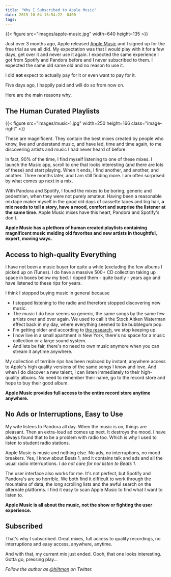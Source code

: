 ```yaml
---
title: "Why I Subscribed to Apple Music"
date: 2015-10-04 13:54:22 -0400
tags: 
---
```


{{< figure src="images/apple-music.jpg" width=640 height=135 >}}

Just over 3 months ago, Apple released [Apple Music](http://www.apple.com/music/) and I signed up for the free trial as we all did. My expectation was that I would play with it for a few days, get over it and never use it again. I expected the same experience I got from Spotify and Pandora before and I never subscribed to them. I expected the same old same old and no reason to use it.

I did **not** expect to actually pay for it or even want to pay for it. 

Five days ago, I happily paid and will do so from now on.

Here are the main reasons why.

## The Human Curated Playlists

{{< figure src="images/music-1.jpg" width=250 height=166 class="image-right" >}}

These are magnificent. They contain the best mixes created by people who know, live and understand music, and have led, time and time again, to me discovering artists and music I had never heard of before.

In fact, 90% of the time, I find myself listening to one of these mixes. I launch the Music app, scroll to one that looks interesting (and there are lots of these) and start playing. When it ends, I find another, and another, and another. Three months later, and I am still finding more. I am often surprised by what comes up next in a mix.

With Pandora and Spotify, I found the mixes to be boring, generic and pedestrian, when they were not purely amateur. Having been a reasonable mixtape maker myself in the good old days of cassette tapes and big hair, **a mix needs to tell a story, have a mood, comfort and surprise the listener at the same time**. Apple Music mixes have this heart, Pandora and Spotify's don't.

**Apple Music has a plethora of human created playlists containing magnificent music melding old favorites and new artists in thoughtful, expert, moving ways.**

## Access to high-quality Everything

I have not been a music buyer for quite a while (excluding the few albums I picked up on iTunes). I do have a massive 500+ CD collection taking up space in boxes below my bed. I ripped them - quite badly - years ago and have listened to these rips for years.

I think I stopped buying music in general because 

* I stopped listening to the radio and therefore stopped discovering new music.
* The music I do hear seems so generic, the same songs by the same few artists over and over again. We used to call it the Stock Aitken Waterman effect back in my day, where everything seemed to be bubblegum pop.
* I'm getting older and according to [the research](http://skynetandebert.com/2015/04/22/music-was-better-back-then-when-do-we-stop-keeping-up-with-popular-music/), we stop keeping up.
* I now live in a small apartment in New York, there's no space for a music collection or a large sound system.
* And lets be fair, there's no need to own music anymore when you can stream it anytime anywhere.

My collection of terrible rips has been replaced by instant, anywhere access to Apple's high quality versions of the same songs I know and love. And when I do discover a new talent, I can listen immediately to their high-quality albums. No need to remember their name, go to the record store and hope to buy their good album.

**Apple Music provides full access to the entire record store anytime anywhere.**

## No Ads or Interruptions, Easy to Use

My wife listens to Pandora all day. When the music is on, things are pleasant. Then an extra-loud ad comes up next. It destroys the mood. I have always found that to be a problem with radio too. Which is why I used to listen to student radio stations.

Apple Music is music and nothing else. No ads, no interruptions, no mood breakers. Yes, I know about Beats 1, and it contains talk and ads and all the usual radio interruptions. *I do not care for nor listen to Beats 1.*

The user interface also works for me. It's not perfect, but Spotify and Pandora's are so horrible. We both find it difficult to work through the mountains of data, the long scrolling lists and the awful search on the alternate platforms. I find it easy to scan Apple Music to find what I want to listen to.

**Apple Music is all about the music, not the show or fighting the user experience.**

## Subscribed

That's why I subscribed. Great mixes, full access to quality recordings, no interruptions and easy access, anywhere, anytime.

And with that, my current mix just ended. Oooh, that one looks interesting. Gotta go, pressing play...

*Follow the author as [@hiltmon](https://twitter.com/hiltmon) on Twitter.*
